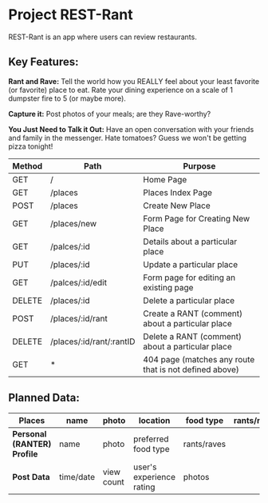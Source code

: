 # Project REST-Rant

REST-Rant is an app where users can review restaurants.

## Key Features: 

**Rant and Rave:** Tell the world how you REALLY feel about your least favorite (or favorite) place to eat. Rate your dining experience on a scale of 1 dumpster fire to 5 (or maybe more). 

**Capture it:** Post photos of your meals; are they Rave-worthy? 

**You Just Need to Talk it Out:** Have an open conversation with your friends and family in the messenger. Hate tomatoes? Guess we won't be getting pizza tonight!


| Method | Path | Purpose |
| --- | --- | --- |
| GET | / | Home Page |
| GET | /places | Places Index Page |
| POST | /places | Create New Place |
| GET | /places/new | Form Page for Creating New Place | 
| GET | /palces/:id | Details about a particular place |
| PUT | /places/:id | Update a particular place | 
| GET | /palces/:id/edit | Form page for editing an existing page | 
| DELETE | /places/:id | Delete a particular place | 
| POST | /places/:id/rant | Create a RANT (comment) about a particular place |
| DELETE | /places/:id/rant/:rantID | Delete a RANT (comment) about a particular place | 
| GET | * | 404 page (matches any route that is not defined above) |

## Planned Data: 
| **Places** | name | photo | location | food type | rants/raves |
| --- | --- | --- | --- | --- | --- |
| **Personal (RANTER) Profile** | name | photo | preferred food type | rants/raves | 
| **Post Data** | time/date | view count | user's experience rating | photos | 